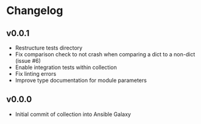 # Changelog

## v0.0.1
* Restructure tests directory
* Fix comparison check to not crash when comparing a dict to a non-dict (issue #6)
* Enable integration tests within collection
* Fix linting errors
* Improve type documentation for module parameters

## v0.0.0
* Initial commit of collection into Ansible Galaxy